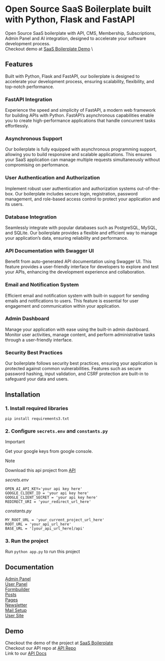 # Open Source SaaS Boilerplate built with Python, Flask and FastAPI
Open Source SaaS boilerplate with API, CMS, Membership, Subscriptions, Admin Panel and AI integration, designed to accelerate your software development process. \
Checkout demo at [SaaS Boilerplate Demo](http://35.154.190.245:5000) \
## Features
Built with Python, Flask and FastAPI, our boilerplate is designed to accelerate
your development process, ensuring scalability, flexibility, and top-notch
performance.

### FastAPI Integration
Experience the speed and simplicity of FastAPI, a modern web framework for
building APIs with Python.
FastAPI’s asynchronous capabilities enable you to create high-performance
applications that handle concurrent tasks effortlessly.

### Asynchronous Support
Our boilerplate is fully equipped with asynchronous programming support,
allowing you to build responsive and scalable applications.
This ensures your SaaS application can manage multiple requests
simultaneously without compromising on performance.
### User Authentication and Authorization
Implement robust user authentication and authorization systems out-of-the-
box.
Our boilerplate includes secure login, registration, password management, and
role-based access control to protect your application and its users.
### Database Integration
Seamlessly integrate with popular databases such as PostgreSQL, MySQL, and
SQLite.
Our boilerplate provides a flexible and efficient way to manage your
application’s data, ensuring reliability and performance.
### API Documentation with Swagger UI
Benefit from auto-generated API documentation using Swagger UI.
This feature provides a user-friendly interface for developers to explore and
test your APIs, enhancing the development experience and collaboration.
### Email and Notification System
Efficient email and notification system with built-in support for
sending emails and notifications to users.
This feature is essential for user engagement and communication within your
application.
### Admin Dashboard
Manage your application with ease using the built-in admin dashboard.
Monitor user activities, manage content, and perform administrative tasks
through a user-friendly interface.
### Security Best Practices
Our boilerplate follows security best practices, ensuring your application is
protected against common vulnerabilities.
Features such as secure password hashing, input validation, and CSRF
protection are built-in to safeguard your data and users.

## Installation
### 1. Install required libraries
`pip install requirements3.txt`

### 2. Configure `secrets.env` and `constants.py`


> [!IMPORTANT]
> Get your google keys from google console.

> [!NOTE]  
> Download this api project from [API](https://github.com/AmishChawla/saas_cms_fastapi)

_secrets.env_
```
OPEN_AI_API_KEY='your api key here'
GOOGLE_CLIENT_ID = 'your api key here'
GOOGLE_CLIENT_SECRET = 'your api key here'
REDIRECT_URI = 'your_redirect_url_here'
```

_constants.py_
```
MY_ROOT_URL = 'your_current_project_url_here'
ROOT_URL = 'your_api_url_here'
BASE_URL = '[your_api_url_here]/api'
```

### 3. Run the project
Run `python app.py` to run this project


## Documentation
[Admin Panel](admin_panel.md) \
[User Panel](user_panel.md) \
[Formbuilder](formbuilder.md) \
[Posts](posts.md) \
[Pages](pages.md) \
[Newsletter](newsletter.md) \
[Mail Setup](mail_setup.md) \
[User Site](user_site.md)
 
## Demo
Checkout the demo of the project at [SaaS Boilerplate](http://35.154.190.245:5000/login) \
Checkout our API repo at [API Repo](https://github.com/AmishChawla/saas_cms_fastapi) \
Link to our [API Docs](http://35.154.190.245:8000/docs)